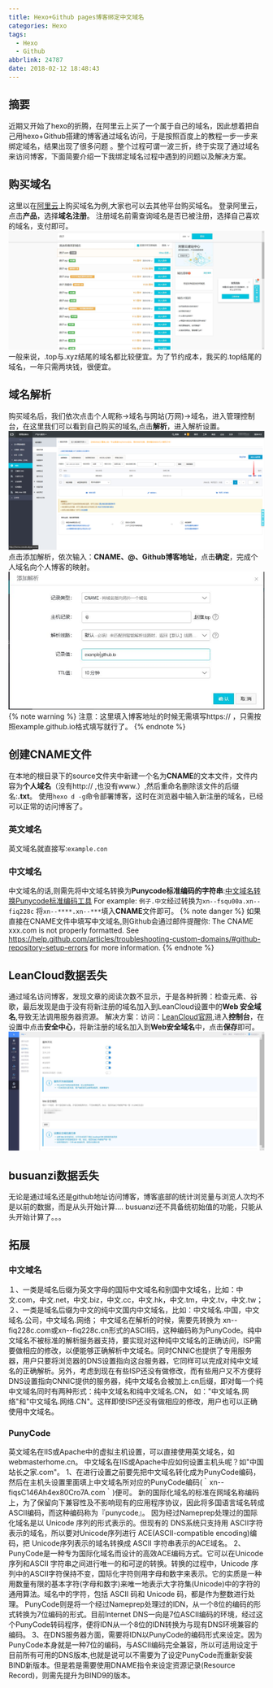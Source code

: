 ```yaml
---
title: Hexo+Github pages博客绑定中文域名
categories: Hexo
tags:
  - Hexo
  - Github
abbrlink: 24787
date: 2018-02-12 18:48:43
---
```

## 摘要
近期又开始了hexo的折腾，在阿里云上买了一个属于自己的域名，因此想着把自己用hexo+Github搭建的博客通过域名访问，于是按照百度上的教程一步一步来绑定域名，结果出现了很多问题 。整个过程可谓一波三折，终于实现了通过域名来访问博客，下面简要介绍一下我绑定域名过程中遇到的问题以及解决方案。
## 购买域名
这里以在[阿里云](https://www.aliyun.com/)上购买域名为例,大家也可以去其他平台购买域名。
登录阿里云，点击**产品**，选择**域名注册**。
注册域名前需查询域名是否已被注册，选择自己喜欢的域名，支付即可。
![](/images/20180213014855.jpg)
一般来说，.top与.xyz结尾的域名都比较便宜。为了节约成本，我买的.top结尾的域名，一年只需两块钱，很便宜。
## 域名解析
购买域名后，我们依次点击个人昵称->域名与网站(万网)->域名，进入管理控制台，在这里我们可以看到自己购买的域名,点击**解析**，进入解析设置。
![](/images/20180212235815.jpg)
点击添加解析，依次输入：**CNAME、@、Github博客地址**，点击**确定**，完成个人域名向个人博客的映射。
![](/images/20180212230359.jpg)
{% note warning %}
注意：这里填入博客地址的时候无需填写https:// ，只需按照example.github.io格式填写就行了。
{% endnote %}

## 创建CNAME文件
在本地的根目录下的source文件夹中新建一个名为**CNAME**的文本文件，文件内容为**个人域名**（没有http:// ,也没有www.）,然后重命名删除该文件的后缀名:**.txt**。
使用`hexo d -g`命令部署博客，这时在浏览器中输入新注册的域名，已经可以正常的访问博客了。

### 英文域名
英文域名就直接写:`example.con`
### 中文域名
中文域名的话,则需先将中文域名转换为**Punycode标准编码的字符串**:[中文域名转换Punycode标准编码工具](http://www.dh.vg/tools/zm.php)
For example:
`例子.中文`经过转换为`xn--fsqu00a.xn--fiq228c`
将`xn--****.xn--***`填入**CNAME**文件即可。
{% note danger %}
如果直接在CNAME文件中填写中文域名,则Github会通过邮件提醒你:
The CNAME xxx.com is not properly formatted. See https://help.github.com/articles/troubleshooting-custom-domains/#github-repository-setup-errors for more information.
{% endnote %}
## LeanCloud数据丢失
通过域名访问博客，发现文章的阅读次数不显示，于是各种折腾：检查元素、谷歌，最后发现是由于没有将新注册的域名加入到LeanCloud设置中的**Web 安全域名**,导致无法调用服务器资源。
解决方案：访问：[LeanCloud官网](https://leancloud.cn),进入**控制台**，在设置中点击**安全中心**，将新注册的域名加入到**Web安全域名**中，点击**保存**即可。
![](/images/20180213013700.jpg)

## busuanzi数据丢失
无论是通过域名还是github地址访问博客，博客底部的统计浏览量与浏览人次均不是以前的数据，而是从头开始计算....
busuanzi还不具备统初始值的功能，只能从头开始计算了。。。

## 拓展
### 中文域名
１、一类是域名后缀为英文字母的国际中文域名和别国中文域名，比如：中文.com，中文.net，中文.biz，中文.cc，中文.hk，中文.tm，中文.tv，中文.tw；
２、一类是域名后缀为中文的纯中文国内中文域名，比如：中文域名.中国，中文域名.公司，中文域名.网络；
中文域名在解析的时候，需要先转换为 xn--fiq228c.com或xn--fiq228c.cn形式的ASCII码，这种编码称为PunyCode。纯中文域名不被标准的解析服务器支持，要实现对这种纯中文域名的正确访问，ISP需要做相应的修改，以便能够正确解析中文域名。同时CNNIC也提供了专用服务器，用户只要将浏览器的DNS设置指向这台服务器，它同样可以完成对纯中文域名的正确解析。另外，考虑到现在有些ISP还没有做修改，而有些用户又不方便将DNS设置指向CNNIC提供的服务器，纯中文域名会被加上.cn后缀，即对每一个纯中文域名同时有两种形式：纯中文域名和纯中文域名.CN， 如："中文域名.网络"和"中文域名.网络.CN"。这样即使ISP还没有做相应的修改，用户也可以正确使用中文域名。
### PunyCode
英文域名在IIS或Apache中的虚拟主机设置，可以直接使用英文域名，如webmasterhome.cn。
中文域名在IIS或Apache中应如何设置主机头呢？如"中国站长之家.com"。
1、在进行设置之前要先把中文域名转化成为PunyCode编码，然后在主机头设置里面填上中文域名所对应的PunyCode编码(｀xn--fiqsC146Ah4ex80Cro7A.com｀)便可。
新的国际化域名的标准在网域名称编码上，为了保留向下兼容性及不影响现有的应用程序协议，因此将多国语言域名转成ASCII编码，而这种编码称为『punycode』。
因为经过Nameprep处理过的国际化域名是以 Unicode 序列的形式表示的。但现有的 DNS系统只支持用 ASCII字符表示的域名，所以要对Unicode序列进行 ACE(ASCII-compatible encoding)编码，把 Unicode序列表示的域名转换成 ASCII 字符串表示的ACE域名。
2、PunyCode是一种专为国际化域名而设计的高效ACE编码方式。它可以在Unicode序列和ASCII 字符串之间进行唯一的和可逆的转换。转换的过程中，Unicode 序列中的ASCII字符保持不变，国际化字符则用字母和数字来表示。它的实质是一种用数量有限的基本字符(字母和数字)来唯一地表示大字符集(Unicode)中的字符的通用算法。域名中的字符，包括 ASCII 码和 Unicode 码，都是作为整数进行处理。
PunyCode则是将一个经过Nameprep处理过的IDN，从一个8位的编码的形式转换为7位编码的形式。目前Internet DNS一向是7位ASCII编码的环境，经过这个PunyCode转码程序，便将IDN从一个8位的IDN转换为与现有DNS环境兼容的编码。
3、在DNS服务器方面，需要将IDN以PunyCode的编码形式来设定。因为PunyCode本身就是一种7位的编码，与ASCII编码完全兼容，所以可适用设定于目前所有可用的DNS版本,也就是说可以不需要为了设定PunyCode而重新安装BIND新版本。但是若是需要使用DNAME指令来设定资源记录(Resource Record)，则需先提升为BIND9的版本。

